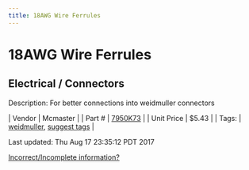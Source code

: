 ```yaml
---
title: 18AWG Wire Ferrules
---
```


# 18AWG Wire Ferrules
## Electrical / Connectors
Description: 	For better connections into weidmuller connectors 

| Vendor | Mcmaster | 
| Part # | [7950K73](https://www.mcmaster.com/#7950K73) | 
| Unit Price | $5.43 | 
| Tags: | [weidmuller](https://jgermita.github.io/frc-parts/search/?q=weidmuller), [suggest tags](https://docs.google.com/forms/d/e/1FAIpQLSeWyY8v3RgOty-MyWmh9U0iivNYN_molChYyS-0U-o-kOAv_g/viewform) | 

Last updated: Thu Aug 17 23:35:12 PDT 2017

 [Incorrect/Incomplete information?](https://docs.google.com/forms/d/e/1FAIpQLSeWyY8v3RgOty-MyWmh9U0iivNYN_molChYyS-0U-o-kOAv_g/viewform)